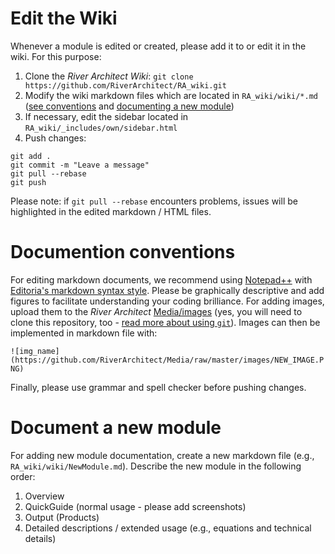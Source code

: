 Edit the Wiki
===========

Whenever a module is edited or created, please add it to or edit it in the wiki. For this purpose:

1. Clone the *River Architect Wiki*: `git clone https://github.com/RiverArchitect/RA_wiki.git`
1. Modify the wiki markdown files which are located in `RA_wiki/wiki/*.md` ([see conventions](#convent) and [documenting a new module](#newmod))
1. If necessary, edit the sidebar located in `RA_wiki/_includes/own/sidebar.html`
1. Push changes:

```
git add .
git commit -m "Leave a message"
git pull --rebase
git push
```

Please note: if `git pull --rebase` encounters problems, issues will be highlighted in the edited markdown / HTML files.


# Documention conventions <a name="convent"></a>

For editing markdown documents, we recommend using [Notepad++](https://notepad-plus-plus.org) with [Editoria's markdown syntax style](https://github.com/Edditoria/markdown-plus-plus).
Please be graphically descriptive and add figures to facilitate understanding your coding brilliance. For adding images, upload them to the *River Architect* [Media/images](https://github.com/RiverArchitect/Media) (yes, you will need to clone this repository, too - [read more about using `git`](DevGit)). Images can then be implemented in markdown file with:<br/>

`![img_name](https://github.com/RiverArchitect/Media/raw/master/images/NEW_IMAGE.PNG)`

Finally, please use grammar and spell checker before pushing changes.

# Document a new module <a name="newmod"></a>

For adding new module documentation, create a new markdown file (e.g., `RA_wiki/wiki/NewModule.md`). Describe the new module in the following order:

1. Overview
1. QuickGuide (normal usage - please add screenshots)
1. Output (Products)
1. Detailed descriptions / extended usage (e.g., equations and technical details)










